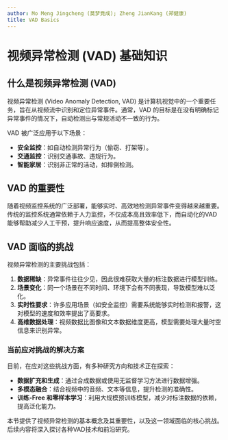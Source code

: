 ```yaml
---
author: Mo Meng Jingcheng (莫梦竟成); Zheng JianKang (郑健康)
title: VAD Basics
---
```


# 视频异常检测 (VAD) 基础知识

## 什么是视频异常检测 (VAD)
视频异常检测 (Video Anomaly Detection, VAD) 是计算机视觉中的一个重要任务，旨在从视频流中识别和定位异常事件。通常，VAD 的目标是在没有明确标记异常事件的情况下，自动检测出与常规活动不一致的行为。

VAD 被广泛应用于以下场景：
- **安全监控**：如自动检测异常行为（偷窃、打架等）。
- **交通监控**：识别交通事故、违规行为。
- **智能家居**：识别非正常的活动，如摔倒检测。

## VAD 的重要性
随着视频监控系统的广泛部署，能够实时、高效地检测异常事件变得越来越重要。传统的监控系统通常依赖于人力监控，不仅成本高且效率低下，而自动化的VAD能够帮助减少人工干预，提升响应速度，从而提高整体安全性。

## VAD 面临的挑战
视频异常检测的主要挑战包括：
1. **数据稀缺**：异常事件往往少见，因此很难获取大量的标注数据进行模型训练。
2. **场景变化**：同一个场景在不同时间、环境下会有不同表现，导致模型难以泛化。
3. **实时性要求**：许多应用场景（如安全监控）需要系统能够实时检测和报警，这对模型的速度和效率提出了高要求。
4. **高维数据处理**：视频数据比图像和文本数据维度更高，模型需要处理大量时空信息来识别异常。

### 当前应对挑战的解决方案
目前，在应对这些挑战方面，有多种研究方向和技术正在探索：
- **数据扩充和生成**：通过合成数据或使用无监督学习方法进行数据增强。
- **多模态融合**：结合视频中的音频、文本等信息，提升检测的准确性。
- **训练-Free 和零样本学习**：利用大规模预训练模型，减少对标注数据的依赖，提高泛化能力。

本节提供了视频异常检测的基本概念及其重要性，以及这一领域面临的核心挑战。后续内容将深入探讨各种VAD技术和前沿研究。
